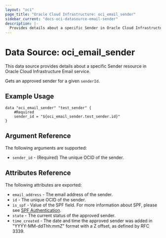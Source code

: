 ```yaml
---
layout: "oci"
page_title: "Oracle Cloud Infrastructure: oci_email_sender"
sidebar_current: "docs-oci-datasource-email-sender"
description: |-
  Provides details about a specific Sender in Oracle Cloud Infrastructure Email service
---
```


# Data Source: oci_email_sender
This data source provides details about a specific Sender resource in Oracle Cloud Infrastructure Email service.

Gets an approved sender for a given `senderId`.

## Example Usage

```hcl
data "oci_email_sender" "test_sender" {
	#Required
	sender_id = "${oci_email_sender.test_sender.id}"
}
```

## Argument Reference

The following arguments are supported:

* `sender_id` - (Required) The unique OCID of the sender.


## Attributes Reference

The following attributes are exported:

* `email_address` - The email address of the sender.
* `id` - The unique OCID of the sender.
* `is_spf` - Value of the SPF field. For more information about SPF, please see [SPF Authentication](https://docs.cloud.oracle.com/iaas/Content/Email/Concepts/emaildeliveryoverview.htm#spf). 
* `state` - The current status of the approved sender.
* `time_created` - The date and time the approved sender was added in "YYYY-MM-ddThh:mmZ" format with a Z offset, as defined by RFC 3339. 

